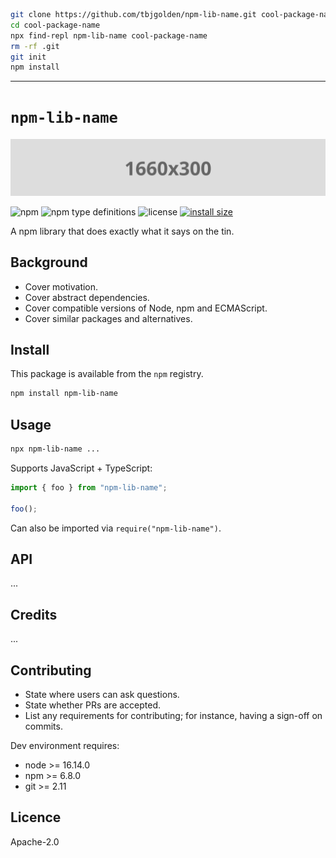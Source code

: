 ```sh
git clone https://github.com/tbjgolden/npm-lib-name.git cool-package-name
cd cool-package-name
npx find-repl npm-lib-name cool-package-name
rm -rf .git
git init
npm install
```

---

# `npm-lib-name`

![banner](banner.svg)

![npm](https://img.shields.io/npm/v/npm-lib-name)
![npm type definitions](https://img.shields.io/npm/types/npm-lib-name)
![license](https://img.shields.io/npm/l/npm-lib-name)
[![install size](https://packagephobia.com/badge?p=npm-lib-name)](https://packagephobia.com/result?p=npm-lib-name)

A npm library that does exactly what it says on the tin.

## Background

- Cover motivation.
- Cover abstract dependencies.
- Cover compatible versions of Node, npm and ECMAScript.
- Cover similar packages and alternatives.

## Install

This package is available from the `npm` registry.

```sh
npm install npm-lib-name
```

## Usage

```sh
npx npm-lib-name ...
```

Supports JavaScript + TypeScript:

```ts
import { foo } from "npm-lib-name";

foo();
```

Can also be imported via `require("npm-lib-name")`.

## API

...

## Credits

...

## Contributing

- State where users can ask questions.
- State whether PRs are accepted.
- List any requirements for contributing; for instance, having a sign-off on commits.

Dev environment requires:

- node >= 16.14.0
- npm >= 6.8.0
- git >= 2.11

## Licence

Apache-2.0
